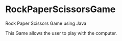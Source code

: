 # RockPaperScissorsGame
 Rock Paper Scissors Game using Java
 
 This Game allows the user to play with the computer.
